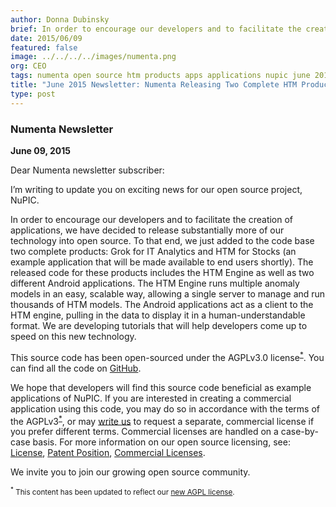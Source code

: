 ```yaml
---
author: Donna Dubinsky
brief: In order to encourage our developers and to facilitate the creation of applications, we have decided to release substantially more of our technology into open source. To that end, we just added to the code base two complete products
date: 2015/06/09
featured: false
image: ../../../../images/numenta.png
org: CEO
tags: numenta open source htm products apps applications nupic june 2015 newsletter donna dubinsky
title: "June 2015 Newsletter: Numenta Releasing Two Complete HTM Products into Open Source"
type: post
---
```


### Numenta Newsletter

**June 09, 2015**

Dear Numenta newsletter subscriber:

I’m writing to update you on exciting news for our open source project, NuPIC.

In order to encourage our developers and to facilitate the creation of
applications, we have decided to release substantially more of our technology
into open source. To that end, we just added to the code base two complete
products: Grok for IT Analytics and HTM for Stocks (an example application
that will be made available to end users shortly). The released code for these
products includes the HTM Engine as well as two different Android applications.
The HTM Engine runs multiple anomaly models in an easy, scalable way, allowing a
single server to manage and run thousands of HTM models. The Android
applications act as a client to the HTM engine, pulling in the data to display
it in a human-understandable format. We are developing tutorials that will help
developers come up to speed on this new technology.

This source code has been open-sourced under the AGPLv3.0 license<sup><a href="#agpl">*</a></sup>. You can find
all the code on [GitHub](https://github.com/numenta/numenta-apps).

We hope that developers will find this source code beneficial as example
applications of NuPIC. If you are interested in creating a commercial
application using this code, you may do so in accordance with the terms of the
AGPLv3<sup><a href="#agpl">*</a></sup>, or may [write us](mailto:sales@numenta.com) to request a separate,
commercial license if you prefer different terms. Commercial licenses are
handled on a case-by-case basis. For more information on our open source
licensing, see: [License](http://numenta.org/licenses/),
[Patent Position](http://numenta.org/blog/2013/07/01/patent-position.html),
[Commercial Licenses](http://numenta.org/blog/2013/12/16/nupic-commercial-licenses.html).

We invite you to join our growing open source community.

<small id="agpl" class="disclaimer"><sup>*</sup> This content has been updated to reflect our <a href="http://numenta.org/blog/2015/08/17/licensing-update.html">new AGPL license</a>.</small>
